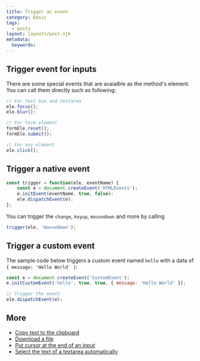 ```yaml
---
title: Trigger an event
category: Basic
tags:
  - posts
layout: layouts/post.njk
metadata:
  keywords:
---
```


## Trigger event for inputs

There are some special events that are avaialble as the method's element. You can call them directly such as following:

```js
// For text box and textarea
ele.focus();
ele.blur();

// For form element
formEle.reset();
formEle.submit();

// For any element
ele.click();
```

## Trigger a native event

```js
const trigger = function(ele, eventName) {
    const e = document.createEvent('HTMLEvents');
    e.initEvent(eventName, true, false);
    ele.dispatchEvent(e);
};
```

You can trigger the `change`, `keyup`, `mousedown` and more by calling

```js
trigger(ele, 'mousedown');
```

## Trigger a custom event

The sample code below triggers a custom event named `hello` with a data of `{ message: 'Hello World' }`:

```js
const e = document.createEvent('CustomEvent');
e.initCustomEvent('hello', true, true, { message: 'Hello World' });

// Trigger the event
ele.dispatchEvent(e);
```

## More

* [Copy text to the clipboard](/copy-text-to-the-clipboard)
* [Download a file](/download-a-file)
* [Put cursor at the end of an input](/put-cursor-at-the-end-of-an-input)
* [Select the text of a textarea automatically](/select-the-text-of-a-textarea-automatically)